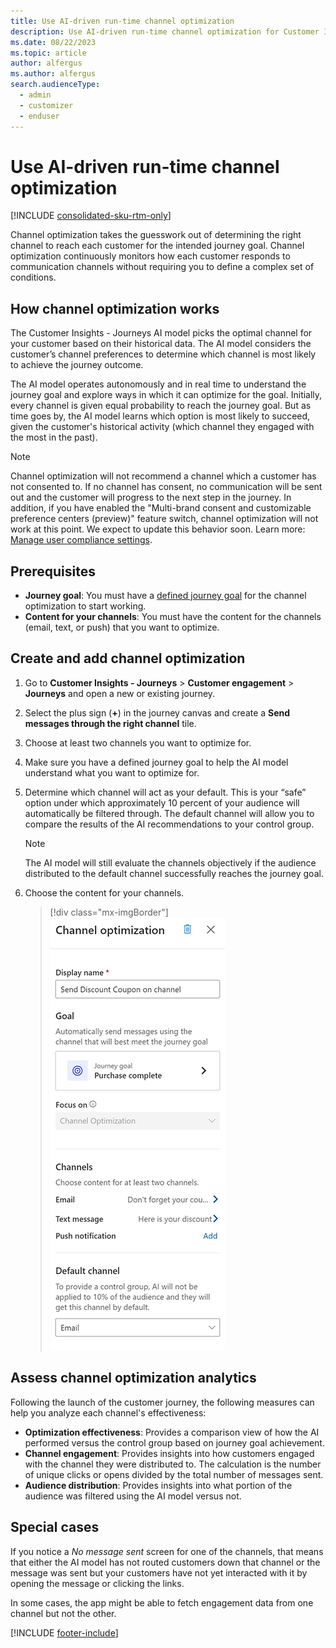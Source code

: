 ```yaml
---
title: Use AI-driven run-time channel optimization
description: Use AI-driven run-time channel optimization for Customer Insights - Journeys.
ms.date: 08/22/2023
ms.topic: article
author: alfergus
ms.author: alfergus
search.audienceType: 
  - admin
  - customizer
  - enduser
---
```


# Use AI-driven run-time channel optimization

[!INCLUDE [consolidated-sku-rtm-only](./includes/consolidated-sku-rtm-only.md)]

Channel optimization takes the guesswork out of determining the right channel to reach each customer for the intended journey goal. Channel optimization continuously monitors how each customer responds to communication channels without requiring you to define a complex set of conditions.

## How channel optimization works

The Customer Insights - Journeys AI model picks the optimal channel for your customer based on their historical data. The AI model considers the customer’s channel preferences to determine which channel is most likely to achieve the journey outcome.

The AI model operates autonomously and in real time to understand the journey goal and explore ways in which it can optimize for the goal. Initially, every channel is given equal probability to reach the journey goal. But as time goes by, the AI model learns which option is most likely to succeed, given the customer's historical activity (which channel they engaged with the most in the past).

> [!NOTE]
> Channel optimization will not recommend a channel which a customer has not consented to. If no channel has consent, no communication will be sent out and the customer will progress to the next step in the journey. In addition, if you have enabled the "Multi-brand consent and customizable preference centers (preview)" feature switch, channel optimization will not work at this point. We expect to update this behavior soon. Learn more: [Manage user compliance settings](real-time-marketing-compliance-settings.md).

## Prerequisites

- **Journey goal**: You must have a [defined journey goal](real-time-marketing-business-goals.md) for the channel optimization to start working.
- **Content for your channels**: You must have the content for the channels (email, text, or push) that you want to optimize.

## Create and add channel optimization

1. Go to **Customer Insights - Journeys** > **Customer engagement** > **Journeys** and open a new or existing journey.
1. Select the plus sign (**+**) in the journey canvas and create a **Send messages through the right channel** tile.
1. Choose at least two channels you want to optimize for.
1. Make sure you have a defined journey goal to help the AI model understand what you want to optimize for.
1. Determine which channel will act as your default. This is your “safe” option under which approximately 10 percent of your audience will automatically be filtered through. The default channel will allow you to compare the results of the AI recommendations to your control group.
    > [!NOTE]
    > The AI model will still evaluate the channels objectively if the audience distributed to the default channel successfully reaches the journey goal.
1. Choose the content for your channels.

    > [!div class="mx-imgBorder"]
    > ![Channel optimization side panel.](media/real-time-marketing-channel-optimization-sidepane.png "Channel optimization side panel")

## Assess channel optimization analytics

Following the launch of the customer journey, the following measures can help you analyze each channel's effectiveness:

- **Optimization effectiveness**: Provides a comparison view of how the AI performed versus the control group based on journey goal achievement.
- **Channel engagement**: Provides insights into how customers engaged with the channel they were distributed to. The calculation is the number of unique clicks or opens divided by the total number of messages sent.
- **Audience distribution**: Provides insights into what portion of the audience was filtered using the AI model versus not.

## Special cases

If you notice a *No message sent* screen for one of the channels, that means that either the AI model has not routed customers down that channel or the message was sent but your customers have not yet interacted with it by opening the message or clicking the links.

In some cases, the app might be able to fetch engagement data from one channel but not the other.

[!INCLUDE [footer-include](./includes/footer-banner.md)]
